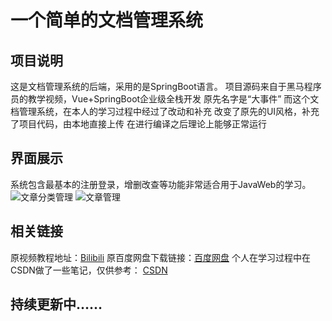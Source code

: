 # 一个简单的文档管理系统

## 项目说明

这是文档管理系统的后端，采用的是SpringBoot语言。
项目源码来自于黑马程序员的教学视频，Vue+SpringBoot企业级全栈开发
原先名字是“大事件”
而这个文档管理系统，在本人的学习过程中经过了改动和补充
改变了原先的UI风格，补充了项目代码，由本地直接上传
在进行编译之后理论上能够正常运行

## 界面展示

系统包含最基本的注册登录，增删改查等功能非常适合用于JavaWeb的学习。
![文章分类管理](https://img-blog.csdnimg.cn/img_convert/e6e6969ee1a18b20426a2ce8f48164ed.png)
![文章管理](https://img-blog.csdnimg.cn/img_convert/6fc6037be7e85ce3c666d3315cf153e9.png)

## 相关链接

原视频教程地址：[Bilibili](https://www.bilibili.com/video/BV14z4y1N7pg)
原百度网盘下载链接：[百度网盘](https://pan.baidu.com/s/1w9nn_IRGcqYm1npllasjoQ&pwd=9988)
个人在学习过程中在CSDN做了一些笔记，仅供参考：
[CSDN](https://blog.csdn.net/2302_79791164/category_12611545.html)

## 持续更新中……
